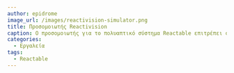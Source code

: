 ```yaml
---
author: epidrome
image_url: /images/reactivision-simulator.png
title: Προσομοιωτής Reactivision
caption: Ο προσομοιωτής για το πολυαπτικό σύστημα Reactable επιτρέπει στον κατασκευαστή να δοκιμάσει τη διάδραση στον επιτραπέζιο υπολογιστή ανάπτυξης, αλλά σίγουρα δεν μπορεί να δοκιμάσει εκείνες τις νέες χειρονομίες που δεν μπορούν να προσομοιωθούν από το ποντίκι, όπως τις χειρονομίες που απαιτούν πολλά δάκτυλα ή και τα δύο χέρια για τον χειρισμό των αντικειμένων, π.χ., στην περίπτωση πολλών χρηστών.
categories:
  - Εργαλεία
tags:
  - Reactable
---
```

